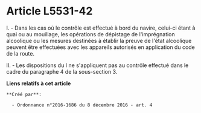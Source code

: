 # Article L5531-42

I. - Dans les cas où le contrôle est effectué à bord du navire, celui-ci étant à quai ou au mouillage, les opérations de
dépistage de l'imprégnation alcoolique ou les mesures destinées à établir la preuve de l'état alcoolique peuvent être
effectuées avec les appareils autorisés en application du code de la route.

II. - Les dispositions du I ne s'appliquent pas au contrôle effectué dans le cadre du paragraphe 4 de la sous-section 3.

**Liens relatifs à cet article**

	**Créé par**:

	  - Ordonnance n°2016-1686 du 8 décembre 2016 - art. 4
